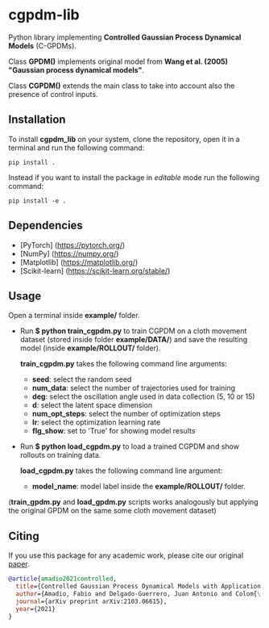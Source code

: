 # cgpdm-lib
Python library implementing __Controlled Gaussian Process Dynamical Models__ (C-GPDMs).

Class __GPDM()__ implements original model from __Wang et al. (2005) "Gaussian process dynamical models"__.

Class __CGPDM()__ extends the main class to take into account also the presence of control inputs.

## Installation

To install __cgpdm_lib__ on your system, clone the repository, open it in a terminal and run the following command:

```
pip install .
```

Instead if you want to install the package in *editable* mode run the following command:

```
pip install -e .
```

## Dependencies
- [PyTorch] (https://pytorch.org/)
- [NumPy] (https://numpy.org/)
- [Matplotlib] (https://matplotlib.org/)
- [Scikit-learn] (https://scikit-learn.org/stable/)

## Usage
Open a terminal inside __example/__ folder.
- Run __$ python train_cgpdm.py__ to train CGPDM on a cloth movement dataset (stored inside folder __example/DATA/__) and save the resulting model (inside __example/ROLLOUT/__ folder).

  __train_cgpdm.py__ takes the following command line arguments:
  - __seed__: select the random seed
  - __num_data__: select the number of trajectories used for training
  - __deg__: select the oscillation angle used in data collection (5, 10 or 15)
  - __d__: select the latent space dimension
  - __num_opt_steps__: select the number of optimization steps
  - __lr__: select the optimization learning rate
  - __flg_show__: set to 'True' for showing model results


- Run __$ python load_cgpdm.py__ to load a trained CGPDM and show rollouts on training data.

  __load_cgpdm.py__ takes the following command line argument:
  - __model_name__: model label inside the __example/ROLLOUT/__ folder.

(__train_gpdm.py__ and __load_gpdm.py__ scripts works analogously but applying the original GPDM on the same some cloth movement dataset)

## Citing
If you use this package for any academic work, please cite our original [paper](https://arxiv.org/pdf/2103.06615.pdf).
```bibtex
@article{amadio2021controlled,
  title={Controlled Gaussian Process Dynamical Models with Application to Robotic Cloth Manipulation},
  author={Amadio, Fabio and Delgado-Guerrero, Juan Antonio and Colom{\'e}, Adri{\`a} and Torras, Carme},
  journal={arXiv preprint arXiv:2103.06615},
  year={2021}
}
```
